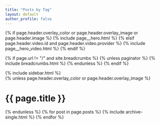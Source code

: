 ```yaml
---
title: "Posts by Tag"
layout: default
author_profile: false
---
```


{% if page.header.overlay_color or page.header.overlay_image or page.header.image %}
  {% include page__hero.html %}
{% elsif page.header.video.id and page.header.video.provider %}
  {% include page__hero_video.html %}
{% endif %}

{% if page.url != "/" and site.breadcrumbs %}
  {% unless paginator %}
    {% include breadcrumbs.html %}
  {% endunless %}
{% endif %}

<div id="main" role="main">
  {% include sidebar.html %}

  <div class="archive">
    {% unless page.header.overlay_color or page.header.overlay_image %}
      <h1 id="page-title" class="page__title">{{ page.title }}</h1>
    {% endunless %}
    {% for post in page.posts %}
      {% include archive-single.html %}
    {% endfor %}
  </div>
</div>

